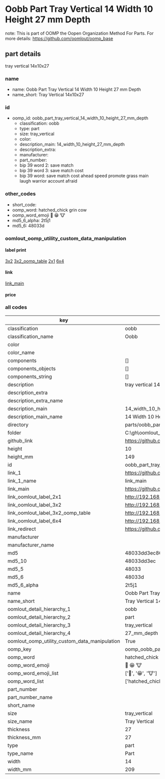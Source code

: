 # Oobb Part Tray Vertical 14 Width 10 Height 27 mm Depth  

note: This is part of OOMP the Oopen Organization Method For Parts. For more details: https://github.com/oomlout/oomp_base

##  part details
  



tray vertical 14x10x27



### name
* name: Oobb Part Tray Vertical 14 Width 10 Height 27 mm Depth
* name_short: Tray Vertical 14x10x27 
### id
* oomp_id: oobb_part_tray_vertical_14_width_10_height_27_mm_depth
  * classification: oobb
  * type: part
  * size: tray_vertical
  * color: 
  * description_main: 14_width_10_height_27_mm_depth
  * description_extra: 
  * manufacturer: 
  * part_number: 
  * bip 39 word 2: save match
  * bip 39 word 3: save match cost
  * bip 39 word: save match cost ahead speed promote grass main laugh warrior account afraid

### other_codes
* short_code: 
* oomp_word: hatched_chick grin cow
* oomp_word_emoji :hatched_chick: :grin: :cow:
* md5_6_alpha: 2t5j1
* md5_6: 48033d






### oomlout_oomp_utility_custom_data_manipulation
#### label print
[3x2](http://192.168.1.245:1112/?label=oomp%202t5j1)
[3x2_oomp_table](http://192.168.1.108:1112/?label=oomp%202t5j1)
[2x1](http://192.168.1.242:1112/?label=oomp%202t5j1)
[6x4](http://192.168.1.55:1112/?label=oomp%202t5j1)    

#### link

[link_main](https://github.com/oomlout/oomlout_oobb_version_4_generated_parts/tree/main/navigation_oomp/oobb/part/tray_vertical/14_width_10_height_27_mm_depth/part)                              

#### price







### all codes 
| key | value |  
| --- | --- |  
| classification | oobb |  
| classification_name | Oobb |  
| color |  |  
| color_name |  |  
| components | [] |  
| components_objects | [] |  
| components_string | [] |  
| description | tray vertical 14x10x27 |  
| description_extra |  |  
| description_extra_name |  |  
| description_main | 14_width_10_height_27_mm_depth |  
| description_main_name | 14 Width 10 Height 27 mm Depth |  
| directory | parts/oobb_part_tray_vertical_14_width_10_height_27_mm_depth |  
| folder | C:\gh\oomlout_oobb_version_4_generated_parts\parts\oobb_part_tray_vertical_14_width_10_height_27_mm_depth |  
| github_link | https://github.com/oomlout/oomlout_oomp_part_src/tree/main/parts/oobb_part_tray_vertical_14_width_10_height_27_mm_depth |  
| height | 10 |  
| height_mm | 149 |  
| id | oobb_part_tray_vertical_14_width_10_height_27_mm_depth |  
| link_1 | https://github.com/oomlout/oomlout_oobb_version_4_generated_parts/tree/main/navigation_oomp/oobb/part/tray_vertical/14_width_10_height_27_mm_depth/part |  
| link_1_name | link_main |  
| link_main | https://github.com/oomlout/oomlout_oobb_version_4_generated_parts/tree/main/navigation_oomp/oobb/part/tray_vertical/14_width_10_height_27_mm_depth/part |  
| link_oomlout_label_2x1 | http://192.168.1.242:1112/?label=oomp%202t5j1 |  
| link_oomlout_label_3x2 | http://192.168.1.245:1112/?label=oomp%202t5j1 |  
| link_oomlout_label_3x2_oomp_table | http://192.168.1.108:1112/?label=oomp%202t5j1 |  
| link_oomlout_label_6x4 | http://192.168.1.55:1112/?label=oomp%202t5j1 |  
| link_redirect | https://github.com/oomlout/oomlout_oobb_version_4_generated_parts/tree/main/parts/oobb_tray_vertical_14_10_27 |  
| manufacturer |  |  
| manufacturer_name |  |  
| md5 | 48033dd3ec864cbeb0e88052616235fe |  
| md5_10 | 48033dd3ec |  
| md5_5 | 48033 |  
| md5_6 | 48033d |  
| md5_6_alpha | 2t5j1 |  
| name | Oobb Part Tray Vertical 14 Width 10 Height 27 mm Depth |  
| name_short | Tray Vertical 14x10x27  |  
| oomlout_detail_hierarchy_1 | oobb |  
| oomlout_detail_hierarchy_2 | part |  
| oomlout_detail_hierarchy_3 | tray_vertical |  
| oomlout_detail_hierarchy_4 | 27_mm_depth |  
| oomlout_oomp_utility_custom_data_manipulation | True |  
| oomp_key | oomp_oobb_part_tray_vertical_14_width_10_height_27_mm_depth |  
| oomp_word | hatched_chick grin cow |  
| oomp_word_emoji | :hatched_chick: :grin: :cow: |  
| oomp_word_emoji_list | [':hatched_chick:', ':grin:', ':cow:'] |  
| oomp_word_list | ['hatched_chick', 'grin', 'cow'] |  
| part_number |  |  
| part_number_name |  |  
| short_name |  |  
| size | tray_vertical |  
| size_name | Tray Vertical |  
| thickness | 27 |  
| thickness_mm | 27 |  
| type | part |  
| type_name | Part |  
| width | 14 |  
| width_mm | 209 |  
